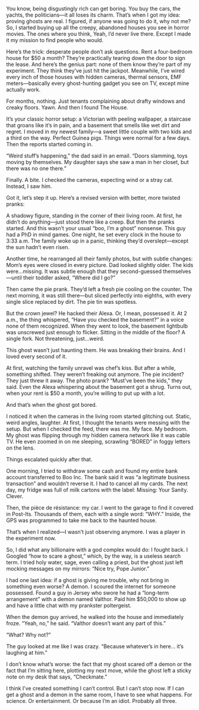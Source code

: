 You know, being disgustingly rich can get boring. You buy the cars, the yachts, the politicians—it all loses its charm. That’s when I got my idea: proving ghosts are real. I figured, if anyone was going to do it, why not me? So, I started buying up all the creepy, abandoned houses you see in horror movies. The ones where you think, Yeah, I’d never live there. Except I made it my mission to find people who would.

Here’s the trick: desperate people don’t ask questions. Rent a four-bedroom house for $50 a month? They’re practically tearing down the door to sign the lease. And here’s the genius part: none of them know they’re part of my experiment. They think they’ve just hit the jackpot. Meanwhile, I’ve wired every inch of those houses with hidden cameras, thermal sensors, EMF meters—basically every ghost-hunting gadget you see on TV, except mine actually work.

For months, nothing. Just tenants complaining about drafty windows and creaky floors. Yawn. And then I found The House.

It’s your classic horror setup: a Victorian with peeling wallpaper, a staircase that groans like it’s in pain, and a basement that smells like wet dirt and regret. I moved in my newest family—a sweet little couple with two kids and a third on the way. Perfect Guinea pigs. Things were normal for a few days. Then the reports started coming in.

“Weird stuff’s happening,” the dad said in an email. “Doors slamming, toys moving by themselves. My daughter says she saw a man in her closet, but there was no one there.”

Finally. A bite. I checked the cameras, expecting wind or a stray cat. Instead, I saw him.

Got it, let’s step it up. Here’s a revised version with better, more twisted pranks:

A shadowy figure, standing in the corner of their living room. At first, he didn’t do anything—just stood there like a creep. But then the pranks started. And this wasn’t your usual “boo, I’m a ghost” nonsense. This guy had a PhD in mind games. One night, he set every clock in the house to 3:33 a.m. The family woke up in a panic, thinking they’d overslept—except the sun hadn’t even risen.

Another time, he rearranged all their family photos, but with subtle changes: Mom’s eyes were closed in every picture. Dad looked slightly older. The kids were…missing. It was subtle enough that they second-guessed themselves—until their toddler asked, “Where did I go?”

Then came the pie prank. They’d left a fresh pie cooling on the counter. The next morning, it was still there—but sliced perfectly into eighths, with every single slice replaced by dirt. The pie tin was spotless.

But the crown jewel? He hacked their Alexa. Or, I mean, possessed it. At 2 a.m., the thing whispered, “Have you checked the basement?” in a voice none of them recognized. When they went to look, the basement lightbulb was unscrewed just enough to flicker. Sitting in the middle of the floor? A single fork. Not threatening, just…weird.

This ghost wasn’t just haunting them. He was breaking their brains. And I loved every second of it.

At first, watching the family unravel was chef’s kiss. But after a while, something shifted. They weren’t freaking out anymore. The pie incident? They just threw it away. The photo prank? “Must’ve been the kids,” they said. Even the Alexa whispering about the basement got a shrug. Turns out, when your rent is $50 a month, you’re willing to put up with a lot.

And that’s when the ghost got bored.

I noticed it when the cameras in the living room started glitching out. Static, weird angles, laughter. At first, I thought the tenants were messing with the setup. But when I checked the feed, there was me. My face. My bedroom. My ghost was flipping through my hidden camera network like it was cable TV. He even zoomed in on me sleeping, scrawling “BORED” in foggy letters on the lens.

Things escalated quickly after that.

One morning, I tried to withdraw some cash and found my entire bank account transferred to Boo Inc. The bank said it was “a legitimate business transaction” and wouldn’t reverse it. I had to cancel all my cards. The next day, my fridge was full of milk cartons with the label: Missing: Your Sanity. Clever.

Then, the pièce de résistance: my car. I went to the garage to find it covered in Post-Its. Thousands of them, each with a single word: “WHY.” Inside, the GPS was programmed to take me back to the haunted house.

That’s when I realized—I wasn’t just observing anymore. I was a player in the experiment now.

So, I did what any billionaire with a god complex would do: I fought back. I Googled “how to scare a ghost,” which, by the way, is a useless search term. I tried holy water, sage, even calling a priest, but the ghost just left mocking messages on my mirrors: “Nice try, Pope Junior.”

I had one last idea: if a ghost is giving me trouble, why not bring in something even worse? A demon. I scoured the internet for someone possessed. Found a guy in Jersey who swore he had a “long-term arrangement” with a demon named Valthor. Paid him $50,000 to show up and have a little chat with my prankster poltergeist.

When the demon guy arrived, he walked into the house and immediately froze. “Yeah, no,” he said. “Valthor doesn’t want any part of this.”

“What? Why not?”

The guy looked at me like I was crazy. “Because whatever’s in here… it’s laughing at him.”

I don’t know what’s worse: the fact that my ghost scared off a demon or the fact that I’m sitting here, plotting my next move, while the ghost left a sticky note on my desk that says, “Checkmate.”

I think I’ve created something I can’t control. But I can’t stop now. If I can get a ghost and a demon in the same room, I have to see what happens. For science. Or entertainment. Or because I’m an idiot. Probably all three.
